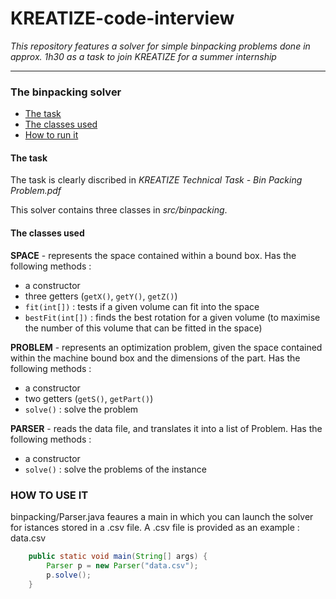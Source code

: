 # KREATIZE-code-interview

_This repository features a solver for simple binpacking problems done in approx. 1h30 as a task to join KREATIZE for a summer internship_
_______

### The binpacking solver

  - [The task](#the-task)
  - [The classes used](#the-classes-used)
  - [How to run it](#how-to-use-it)

#### The task
The task is clearly discribed in _KREATIZE Technical Task - Bin Packing Problem.pdf_

This solver contains three classes in _src/binpacking_.

#### The classes used

__SPACE__ - represents the space contained within a bound box. Has the following methods : 
  - a constructor
  - three getters (`getX()`, `getY()`, `getZ()`)
  - `fit(int[])` : tests if a given volume can fit into the space
  - `bestFit(int[])` : finds the best rotation for a given volume (to maximise the number of this volume that can be fitted in the space)
			
__PROBLEM__ - represents an optimization problem, given the space contained within the machine bound box and the dimensions of the part. Has the following methods : 
  - a constructor
  - two getters (`getS()`, `getPart()`)
  - `solve()` : solve the problem
			
__PARSER__ - reads the data file, and translates it into a list of Problem. Has the following methods : 
   - a constructor
   - `solve()` : solve the problems of the instance

### HOW TO USE IT  

binpacking/Parser.java feaures a main in which you can launch the solver for istances stored in a .csv file. 
A .csv file is provided as an example : data.csv

```java
	public static void main(String[] args) {
		Parser p = new Parser("data.csv");
		p.solve();
	}
```